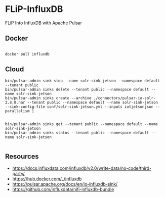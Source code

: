 # FLiP-InfluxDB

FLiP Into InfluxDB with Apache Pulsar


## Docker

```

docker pull influxdb

```

## Cloud

```
bin/pulsar-admin sink stop --name solr-sink-jetson --namespace default --tenant public
bin/pulsar-admin sinks delete --tenant public --namespace default --name solr-sink-jetson
bin/pulsar-admin sinks create --archive ./connectors/pulsar-io-solr-2.8.0.nar --tenant public --namespace default --name solr-sink-jetson --sink-config-file conf/solr-sink-jetson.yml --inputs iotjetsonjson --parallelism 1


bin/pulsar-admin sinks get --tenant public --namespace default --name solr-sink-jetson
bin/pulsar-admin sinks status --tenant public --namespace default --name solr-sink-jetson


```


## Resources

* https://docs.influxdata.com/influxdb/v2.0/write-data/no-code/third-party/
* https://hub.docker.com/_/influxdb
* https://pulsar.apache.org/docs/en/io-influxdb-sink/
* https://github.com/influxdata/nifi-influxdb-bundle
